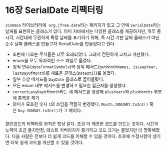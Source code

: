 # 16장 SerialDate 리팩터링

`JCommon` 라이브러리에  `org.jfree.date`라는 패키지가 있고 그 안에 `SerialDate`라는 날짜를 표현하는 클래스가 있다. 이미 자바에서는 다양한 클래스를 제공하지만, 하루 중 시각, 시간대에 무관하게 특정 날짜를 표기하기 위해, 즉 시간 기반 날짜 클래스가 아닌 순수 날짜 클래스를 만들고자 SerialDate를 만들었다고 한다.

- 초반에 나오는 주석들은 너무 오래되었다. 그래서 간단하게 고치고 개선했다.
- enum을 모두 독자적인 소스 파일로 옮겼다.
- 정적 변수(`dateFormatSymbols`)와 정적 메서드(`getMonthNames, isLeapYear, lastDayOfMonth`)를 새로운 클래스(`DateUtil`)로 옮겼다.
- 일부 추상 메서드를 `DayDate` 클래스로 끌어올렸다.
- 모든 enum 내부 메서드를 변경하고 필요한 접근자를 생성했다.
- `correctLasyDayOfMonth`라는 새 메서드를 생성해 `plusYears`와 `plusMonths` 부분에 중복을 제거
- 의미가 모호한 숫자 `1`의 쓰임을 적절히 변경했다. `Month.JANUARY.toInt()` 혹은 `Day.SUNDAY.toInt()`가 그 예이다.

### 

클린코드의 리팩터링 원칙은 항상 같다.  조금 더 깨끗한 코드를 만드는 것이다. 시간과 노력이 조금 들지언정, 테스트 커버리지가 증가하고 코드 크기는 줄었지만 더 명확해졌다. 다음 사람은 전보다 더 쉽게 코드를 이해할 수 있을 것이다. 추후에 수정사항이 생기면 더욱 쉽게 코드를 개선할 수 있을 것이다.